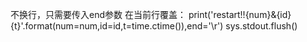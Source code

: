 不换行，只需要传入end参数
在当前行覆盖：
        print('restart!!{num}&{id} {t}'.format(num=num,id=id,t=time.ctime()),end='\r')
        sys.stdout.flush()
